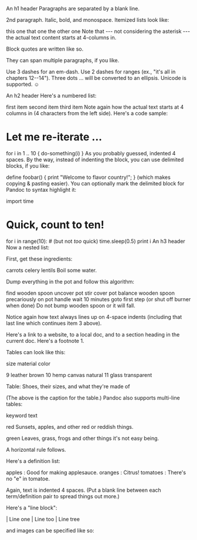 An h1 header
Paragraphs are separated by a blank line.

2nd paragraph. Italic, bold, and monospace. Itemized lists look like:

this one
that one
the other one
Note that --- not considering the asterisk --- the actual text content starts at 4-columns in.

Block quotes are written like so.

They can span multiple paragraphs, if you like.

Use 3 dashes for an em-dash. Use 2 dashes for ranges (ex., "it's all in chapters 12--14"). Three dots ... will be converted to an ellipsis. Unicode is supported. ☺

An h2 header
Here's a numbered list:

first item
second item
third item
Note again how the actual text starts at 4 columns in (4 characters from the left side). Here's a code sample:

# Let me re-iterate ...
for i in 1 .. 10 { do-something(i) }
As you probably guessed, indented 4 spaces. By the way, instead of indenting the block, you can use delimited blocks, if you like:

define foobar() {
    print "Welcome to flavor country!";
}
(which makes copying & pasting easier). You can optionally mark the delimited block for Pandoc to syntax highlight it:

import time
# Quick, count to ten!
for i in range(10):
    # (but not *too* quick)
    time.sleep(0.5)
    print i
An h3 header
Now a nested list:

First, get these ingredients:

carrots
celery
lentils
Boil some water.

Dump everything in the pot and follow this algorithm:

find wooden spoon
uncover pot
stir
cover pot
balance wooden spoon precariously on pot handle
wait 10 minutes
goto first step (or shut off burner when done)
Do not bump wooden spoon or it will fall.

Notice again how text always lines up on 4-space indents (including that last line which continues item 3 above).

Here's a link to a website, to a local doc, and to a section heading in the current doc. Here's a footnote 1.

Tables can look like this:

size material color

9 leather brown 10 hemp canvas natural 11 glass transparent

Table: Shoes, their sizes, and what they're made of

(The above is the caption for the table.) Pandoc also supports multi-line tables:

keyword text

red Sunsets, apples, and other red or reddish things.

green Leaves, grass, frogs and other things it's not easy being.

A horizontal rule follows.

Here's a definition list:

apples : Good for making applesauce. oranges : Citrus! tomatoes : There's no "e" in tomatoe.

Again, text is indented 4 spaces. (Put a blank line between each term/definition pair to spread things out more.)

Here's a "line block":

| Line one | Line too | Line tree

and images can be specified like so:
